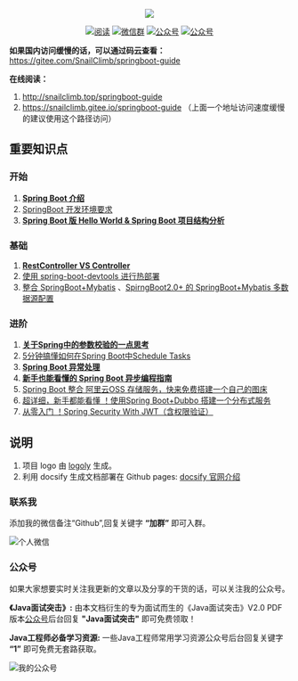 <p align="center">
<a href="https://github.com/Snailclimb/springboot-guide" target="_blank">
	<img src="https://my-blog-to-use.oss-cn-beijing.aliyuncs.com/2019-7/spring-boot-guide.png" width=""/>
</a>
</p>

<p align="center">
  <a href="http://snailclimb.top/springboot-guide/#/"><img src="https://img.shields.io/badge/阅读-read-brightgreen.svg" alt="阅读"></a>
  <a href="#联系我"><img src="https://img.shields.io/badge/chat-微信群-blue.svg" alt="微信群"></a>
  <a href="#公众号"><img src="https://img.shields.io/badge/%E5%85%AC%E4%BC%97%E5%8F%B7-JavaGuide-lightgrey.svg" alt="公众号"></a>
  <a href="#公众号"><img src="https://img.shields.io/badge/PDF-Java面试突击-important.svg" alt="公众号"></a>
</p>

**如果国内访问缓慢的话，可以通过码云查看：** https://gitee.com/SnailClimb/springboot-guide

**在线阅读：**

1. http://snailclimb.top/springboot-guide
2. https://snailclimb.gitee.io/springboot-guide （上面一个地址访问速度缓慢的建议使用这个路径访问）

## 重要知识点

### 开始

1. **[Spring Boot 介绍](./start/springboot-introduction.md)**
2. [SpringBoot 开发环境要求](./start/springboot-system-requirements.md)
3. **[Spring Boot 版 Hello World & Spring Boot 项目结构分析](./start/springboot-hello-world.md)**

### 基础

1. **[RestController VS Controller](./basis/RestControllerVSController.md)** 
2. [使用 spring-boot-devtools 进行热部署](./basis/spring-boot-devtools.md)
3. [整合 SpringBoot+Mybatis](./basis/springboot-mybatis.md) 、[SpirngBoot2.0+ 的 SpringBoot+Mybatis 多数据源配置](./basis/springboot-mybatis-mutipledatasource.md)

### 进阶

1. **[关于Spring中的参数校验的一点思考](./advanced/spring-bean-validation.md)**
2. [5分钟搞懂如何在Spring Boot中Schedule Tasks](./advanced/SpringBoot-ScheduleTasks.md) 
3. **[Spring Boot 异常处理](./advanced/springboot-handle-exception.md)**
4. **[新手也能看懂的 Spring Boot 异步编程指南](./advanced/springboot-async.md)**
5. [Spring Boot 整合 阿里云OSS 存储服务，快来免费搭建一个自己的图床](./advanced/springboot-oss.md)
6. [超详细，新手都能看懂 ！使用Spring Boot+Dubbo 搭建一个分布式服务](./advanced/springboot-dubbo.md)
7. [从零入门 ！Spring Security With JWT（含权限验证）](https://github.com/Snailclimb/spring-security-jwt-guide)

## 说明

1. 项目 logo 由 [logoly](https://logoly.pro/#/) 生成。
2. 利用 docsify 生成文档部署在 Github pages: [docsify 官网介绍](https://docsify.js.org/#/)

### 联系我

添加我的微信备注“Github”,回复关键字 **“加群”** 即可入群。

![个人微信](https://my-blog-to-use.oss-cn-beijing.aliyuncs.com/2019-7/wechat3.jpeg)

### 公众号

如果大家想要实时关注我更新的文章以及分享的干货的话，可以关注我的公众号。

**《Java面试突击》:** 由本文档衍生的专为面试而生的《Java面试突击》V2.0 PDF 版本[公众号](#公众号)后台回复 **"Java面试突击"** 即可免费领取！

**Java工程师必备学习资源:** 一些Java工程师常用学习资源公众号后台回复关键字 **“1”** 即可免费无套路获取。 

![我的公众号](https://my-blog-to-use.oss-cn-beijing.aliyuncs.com/2019-6/167598cd2e17b8ec.png)